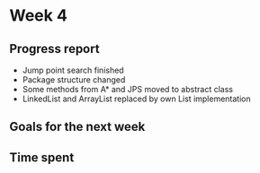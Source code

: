 # Week 4

## Progress report

* Jump point search finished
* Package structure changed
* Some methods from A* and JPS moved to abstract class
* LinkedList and ArrayList replaced by own List implementation

## Goals for the next week



## Time spent